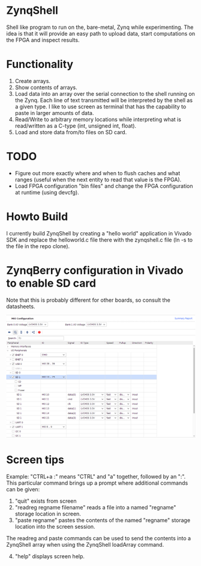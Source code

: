# ZynqShell
Shell like program to run on the, bare-metal, Zynq while experimenting. The idea is that it will provide an easy path to 
upload data, start computations on the FPGA and inspect results.

# Functionality
1. Create arrays.
2. Show contents of arrays.
3. Load data into an array over the serial connection to the shell running on the Zynq. Each line of text transmitted will be interpreted by the shell as a given type. I like to use screen as terminal that has the capability to paste in larger amounts of data.
4. Read/Write to arbitrary memory locations while interpreting what is read/written as a C-type (int, unsigned int, float).
5. Load and store data from/to files on SD card.

# TODO
- Figure out more exactly where and when to flush caches and what ranges (useful when the next entity to read that value is the FPGA).
- Load FPGA configuration "bin files" and change the FPGA configuration at runtime (using devcfg). 
 
# Howto Build
I currently build ZynqShell by creating a "hello world" application in Vivado SDK and replace the helloworld.c file there with 
the zynqshell.c file (ln -s to the file in the repo clone). 

# ZynqBerry configuration in Vivado to enable SD card

Note that this is probably different for other boards, so consult the datasheets.

![sdconf](/pictures/zynqberry_sd_config.png)

# Screen tips

Example: "CTRL+a :" means "CTRL" and "a" together, followed by an ":". This particular command brings up a prompt where
additional commands can be given:
1. "quit" exists from screen
2. "readreg regname filename" reads a file into a named "regname" storage location in screen.
3. "paste regname" pastes the contents of the named "regname" storage location into the screen session.

The readreg and paste commands can be used to send the contents into a ZynqShell array when using the ZynqShell loadArray command.

4. "help" displays screen help. 
